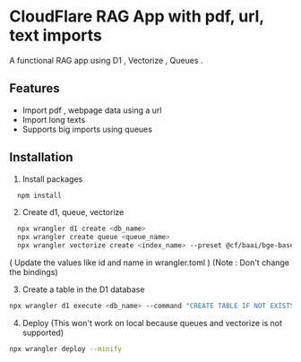
# CloudFlare RAG App with pdf, url, text imports 


A functional RAG app using D1 , Vectorize , Queues .




## Features

- Import pdf , webpage data using a url
- Import long texts 
- Supports big imports using queues




## Installation

1. Install packages

```bash
  npm install
```
  
2. Create d1, queue, vectorize

```bash
  npx wrangler d1 create <db_name>
  npx wrangler create queue <queue_name>
  npx wrangler vectorize create <index_name> --preset @cf/baai/bge-base-en-v1.5
```

( Update the values like id and name in wrangler.toml ) (Note : Don't change the bindings)

3. Create a table in the D1 database

```bash
npx wrangler d1 execute <db_name> --command "CREATE TABLE IF NOT EXISTS texts (id INTEGER PRIMARY KEY, text TEXT NOT NULL)"
```

4. Deploy (This won't work on local because queues and vectorize is not supported)

```bash
npx wrangler deploy --minify
```

